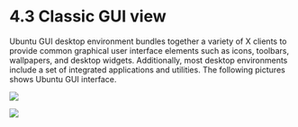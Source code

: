 # 4.3 Classic GUI view

Ubuntu GUI desktop environment bundles together a variety of X clients to provide common graphical user interface elements such as icons, toolbars, wallpapers, and desktop widgets. Additionally, most desktop environments include a set of integrated applications and utilities. The following pictures shows Ubuntu GUI interface.

![](broken-reference)

![](broken-reference)
